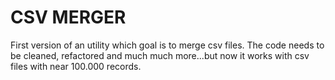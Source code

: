 CSV MERGER
==========
First version of an utility which goal is to merge csv files.
The code needs to be cleaned, refactored and much much more...but now it works
with csv files with near 100.000 records.